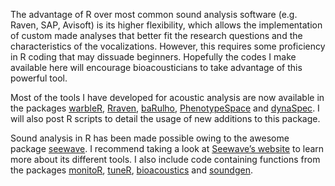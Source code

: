 The advantage of R over most common sound analysis software (e.g. Raven, SAP, Avisoft) is its higher flexibility, which allows the implementation of custom made analyses that better fit the research questions and the characteristics of the vocalizations. However, this requires some proficiency in R coding that may dissuade beginners. Hopefully the codes I make available here will encourage bioacousticians to take advantage of this powerful tool.

Most of the tools I have developed for acoustic analysis are now available in the packages [warbleR](https://marce10.github.io/warbleR), [Rraven](https://marce10.github.io/Rraven), [baRulho](https://marce10.github.io/baRulho), [PhenotypeSpace](https://marce10.github.io/PhenotypeSpace/) and [dynaSpec](https://marce10.github.io/dynaSpec/). I will also post R scripts to detail the usage of new additions to this package.

Sound analysis in R has been made possible owing to the awesome package [seewave](https://cran.r-project.org/package=seewave). I recommend taking a look at [Seewave’s website](http://rug.mnhn.fr/seewave) to learn more about its different tools. I also include code containing functions from the packages [monitoR](https://cran.r-project.org/package=monitoR), [tuneR](https://cran.r-project.org/package=tuneR), [bioacoustics](https://cran.r-project.org/package=bioacoustics) and [soundgen](https://cran.r-project.org/package=soundgen).


